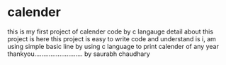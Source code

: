 # calender
this is my first project of calender code by c langauge
detail about this project is 
here this project is easy to write code and understand is i, am using simple basic line by using c language to print calender of any year
thankyou...........................
by saurabh chaudhary
